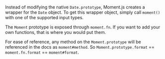 Instead of modifying the native `Date.prototype`, Moment.js creates a wrapper for the `Date` object. To get this wrapper object, simply call `moment()` with one of the supported input types.

The `Moment` prototype is exposed through `moment.fn`. If you want to add your own functions, that is where you would put them.

For ease of reference, any method on the `Moment.prototype` will be referenced in the docs as `moment#method`. So `Moment.prototype.format` == `moment.fn.format` == `moment#format`.

